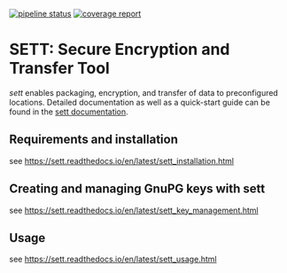 [![pipeline status](https://gitlab.com/biomedit/sett/badges/master/pipeline.svg)](https://gitlab.com/biomedit/sett/-/commits/master)
[![coverage report](https://gitlab.com/biomedit/sett/badges/master/coverage.svg?job=coverage)](https://gitlab.com/biomedit/sett/-/commits/master)
# SETT: Secure Encryption and Transfer Tool

*sett* enables packaging, encryption, and transfer of data to preconfigured locations.
Detailed documentation as well as a quick-start guide can be found in the
[sett documentation](https://sett.readthedocs.io).

## Requirements and installation
see https://sett.readthedocs.io/en/latest/sett_installation.html

## Creating and managing GnuPG keys with sett
see https://sett.readthedocs.io/en/latest/sett_key_management.html

## Usage
see https://sett.readthedocs.io/en/latest/sett_usage.html
